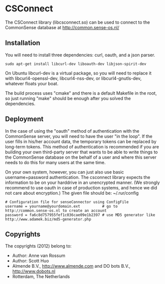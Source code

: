 # CSConnect

The CSConnect library (libcsconnect.so) can be used to connect to the CommonSense database at http://common.sense-os.nl/

## Installation

You will need to install three dependencies: curl, oauth, and a json parser.

	sudo apt-get install libcurl-dev liboauth-dev libjson-spirit-dev

On Ubuntu libcurl-dev is a virtual package, so you will need to replace it with libcurl4-openssl-dev, libcurl4-nss-dev, or libcurl4-gnutls-dev, whatever floats your boat. 

The build process uses "cmake" and there is a default Makefile in the root, so just running "make" should be enough after you solved the dependencies.

## Deployment

In the case of using the "oauth" method of authentication with the CommonSense server, you will need to have the user "in the loop". If the user fills in his/her account data, the temporary tokens can be replaced by long-term tokens. This method of authentication is recommended if you are building your own third-party server that wants to be able to write things to the CommonSense database on the behalf of a user and where this server needs to do this for many users at the same time.

On your own system, however, you can just also use basic username+password authentication. The csconnect library expects the information to be on your harddrive in an unencrypted manner. (We strongly recommend to use oauth in case of production systems, and hence we did not care about encryption.) The given file should be: ~/.rur/config 

	# Configuration file for senseConnector using ConfigFile
	username = yourname@yourdomain.ext          # go to http://common.sense-os.nl to create an account
	password = fa6c8d757955fef1c036cae09e1b2397 # use MD5 generator like http://www.adamek.biz/md5-generator.php

## Copyrights
The copyrights (2012) belong to:

- Author: Anne van Rossum
- Author: Scott Huo
- Almende B.V., http://www.almende.com and DO bots B.V., http://www.dobots.nl
- Rotterdam, The Netherlands


